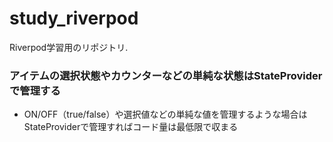 # study_riverpod

Riverpod学習用のリポジトリ.

### アイテムの選択状態やカウンターなどの単純な状態はStateProviderで管理する

* ON/OFF（true/false）や選択値などの単純な値を管理するような場合はStateProviderで管理すればコード量は最低限で収まる